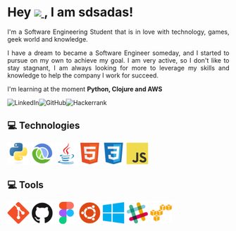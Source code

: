 
<p><h1>
  <a></a> Hey 
  <a href="https://camo.githubusercontent.com/e8e7b06ecf583bc040eb60e44eb5b8e0ecc5421320a92929ce21522dbc34c891/68747470733a2f2f6d656469612e67697068792e636f6d2f6d656469612f6876524a434c467a6361737252346961377a2f67697068792e676966">
    <img src="https://camo.githubusercontent.com/e8e7b06ecf583bc040eb60e44eb5b8e0ecc5421320a92929ce21522dbc34c891/68747470733a2f2f6d656469612e67697068792e636f6d2f6d656469612f6876524a434c467a6361737252346961377a2f67697068792e676966" width="25px" data-canonical-src="https://media.giphy.com/media/hvRJCLFzcasrR4ia7z/giphy.gif" style="max-width:100%;">
  </a>, I am sdsadas!
</h1></p>

<p align="justify">I'm a Software Engineering Student that is in love with technology, games, geek world and knowledge.</p>
<p align="justify">I have a dream to became a Software Engineer someday, and I started to pursue on my own to achieve my goal. 
I am very active, so I don't like to stay stagnant, I am always looking for more to leverage my skills and knowledge to help the company I work for succeed.</p>

<p>I'm learning at the moment <strong>Python, Clojure and AWS</strong>
</p>

<p align="justify">
<a target="_blank" href="https://www.linkedin.com/">
  <img align="left" alt="LinkedIn" src="https://img.shields.io/badge/LinkedIn-0077B5?style=for-the-badge&logo=linkedin&logoColor=white" />
</a>
<a target="_blank" href="https://www.github.com">
  <img align="left" alt="GitHub" src="https://img.shields.io/badge/GitHub-100000?style=for-the-badge&logo=github&logoColor=white" />
</a>
<a target="_blank" href="https://hackerrank.com">
  <img align="left" alt="Hackerrank" src="https://img.shields.io/badge/-Hackerrank-2EC866?style=for-the-badge&logo=HackerRank&logoColor=white" />
</a></p>

<br>

<p align="justify">
<h2><g-emoji class="g-emoji" alias="computer" fallback-src="https://github.githubassets.com/images/icons/emoji/unicode/1f4bb.png">💻</g-emoji> Technologies</h2>
</p>

<p><a>
<code><img alt="Python" height="50" src="https://raw.githubusercontent.com/devicons/devicon/7a4ca8aa871d6dca81691e018d31eed89cb70a76/icons/python/python-original.svg"></code>
<code><img alt="Clojure" height="50" src="https://raw.githubusercontent.com/devicons/devicon/7a4ca8aa871d6dca81691e018d31eed89cb70a76/icons/clojure/clojure-original.svg"></code>
<code><img alt="Java" height="50" src="https://raw.githubusercontent.com/devicons/devicon/7a4ca8aa871d6dca81691e018d31eed89cb70a76/icons/java/java-original.svg"></code>
<code><img alt="Html5" height="50" src="https://raw.githubusercontent.com/devicons/devicon/7a4ca8aa871d6dca81691e018d31eed89cb70a76/icons/html5/html5-original.svg"></code>
<code><img alt="Css3" height="50" src="https://raw.githubusercontent.com/devicons/devicon/7a4ca8aa871d6dca81691e018d31eed89cb70a76/icons/css3/css3-original.svg"></code>
<code><img alt="JavaScript" height="50" src="https://raw.githubusercontent.com/devicons/devicon/7a4ca8aa871d6dca81691e018d31eed89cb70a76/icons/javascript/javascript-original.svg"></code>
</a></p>

<p align="justify">
<h2><g-emoji class="g-emoji" alias="computer" fallback-src="https://github.githubassets.com/images/icons/emoji/unicode/1f4bb.png">💻</g-emoji> Tools</h2>
</p>

<p><a>
<code><img alt="Git" height="50" src="https://raw.githubusercontent.com/devicons/devicon/7a4ca8aa871d6dca81691e018d31eed89cb70a76/icons/git/git-original.svg"></code>
<code><img alt="GitHub" height="50" src="https://raw.githubusercontent.com/devicons/devicon/7a4ca8aa871d6dca81691e018d31eed89cb70a76/icons/github/github-original.svg"></code>
<code><img alt="Figma" height="50" src="https://raw.githubusercontent.com/devicons/devicon/7a4ca8aa871d6dca81691e018d31eed89cb70a76/icons/figma/figma-original.svg"></code>
<code><img alt="Ubuntu" height="50" src="https://raw.githubusercontent.com/devicons/devicon/7a4ca8aa871d6dca81691e018d31eed89cb70a76/icons/ubuntu/ubuntu-plain.svg"></code>
<code><img alt="Windows" height="50" src="https://raw.githubusercontent.com/devicons/devicon/7a4ca8aa871d6dca81691e018d31eed89cb70a76/icons/windows8/windows8-original.svg"></code>
<code><img alt="Slack" height="50" src="https://raw.githubusercontent.com/devicons/devicon/7a4ca8aa871d6dca81691e018d31eed89cb70a76/icons/slack/slack-original.svg"></code>
<code><img alt="Slack" height="50" src="https://raw.githubusercontent.com/devicons/devicon/7a4ca8aa871d6dca81691e018d31eed89cb70a76/icons/amazonwebservices/amazonwebservices-original.svg"></code>
</a></p>
